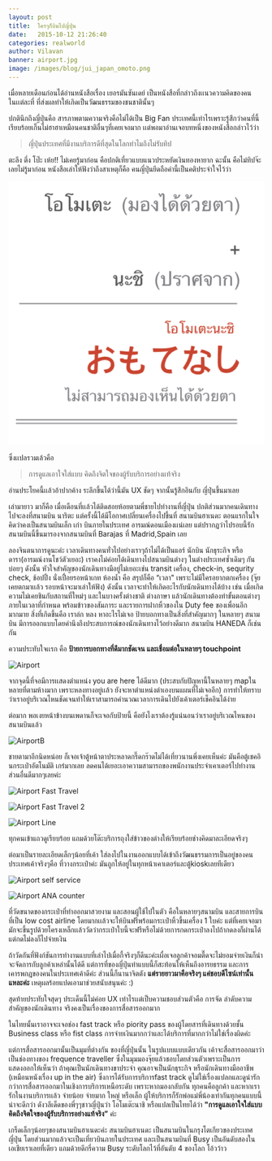 ```yaml
---
layout: post
title:  ใครๆก็บินไปญี่ปุ่น
date:   2015-10-12 21:26:40
categories: realworld
author: Vilavan
banner: airport.jpg
image: /images/blog/jui_japan_omoto.png
---
```


เมื่อหลายเดือนก่อนได้อ่านหนังสือเรื่อง เยอรมันซันเดย์ เป็นหนังสือที่กล่าวถึงเเนวความคิดของคนในเเต่ละที่ ที่ส่งผลทำให้เกิดเป็นวัฒนธรรมของชนชาตินั้นๆ

ปกตินึกถึงญี่ปุ่นคือ สารภาพตามความจริงคือไม่ได้เป็น Big Fan ประเทศนี้เท่าไรเพราะรู้สึกว่าคนที่นี้เรียบร้อยเกิ๊นไม่ฮาฮาเหมือนคนชาติอื่นๆที่เคยเจอมาก เเต่พอมาอ่านเจอบทหนึ่งของหนังสือกล่าวไว้ว่า

> ญี่ปุ่นประเทศที่มีงานบริการดีที่สุดในโลกทำไมถึงไม่รับทิป
 
ตะลึง ตึ่ง โป๊ะ เห้ย!! ไม่เคยรู้มาก่อน คือปกติเที่ยวแบบแนวประหยัดเงินทองหายาก ฉะนั้น คือไม่ทิปจ๊ะ เลยไม่รู้มาก่อน หนังสือเล่าให้ฟังว่าถึงสาเหตุก็คือ คนญี่ปุ่นยึดถือคำนี้เป็นคติประจำใจไว้ว่า

![มองไม่เห็นด้วยตา](/images/blog/jui_japan_omoto.png)

<!--more-->

ซึ่งเเปลรวมเล้วคือ

> การดูแลเอาใจใส่แบบ คิดถึงจิตใจของผู้รับบริการอย่างแท้จริง

อ่านประโยคนี้เเล้วอ้าปากค้าง ระลึกขึ้นได้ว่านี้มัน UX ชัดๆ จากนั้นรู้สึกอินกับ ญี่ปุ่นขึ้นมาเลย

เล่ามายาว มาก็คือ เมื่อเดือนที่เเล้วได้ติดสอยห้อยตามพี่ชายไปทำงานที่ญี่ปุ่น ปกติส่วนมากคนเดินทางไปจะลงที่สนามบิน นาริตะ แต่ครั้งนี้ได้มีโอกาศเปลี่ยนเครื่องไปขึ้นที่ สนามบินฮาเนดะ ตอนแรกในใจคิดว่าคงเป็นสนามบินเล็ก เก่า บินภายในประเทศ อารมณ์ดอนเมืองเเน่เลย แต่ปรากฎว่าไปรอบนี้รักสนามบินนี้ขึ้นมารองจากสนามบินที่ Barajas ที่ Madrid,Spain เลย

ลองจินตนาการดูนะค่ะ เวลาเดินทางคนทั่วไปอย่างเราๆถ้าไม่ได้เป็นแอร์ นักบิน นักธุระกิจ หรือ ดารา(อารมณ์งานโชว์ตัวเยอะ) เราคงไม่ค่อยได้เดินทางไปสนามบินต่างๆ ในต่างประเทศซ้ำเดิมๆ กันบ่อยๆ ดังนั้น หัวใจสำคัญของนักเดินทางมีอยู่ไม่เยอะเช่น transit เครื่อง, check-in, sequrity check, ช้อปปิ้ง นั่งเปื่อยรอหน้าเกท ห้องน้ำ คือ สรุปก็คือ “เวลา" เพราะไม่มีใครอยากตกเครื่อง (จุ๊ยเคยตกมาเเล้ว รอบหน้าจะมาเล่าให้ฟัง) ดังนั้น เวลาจะทำให้เกิดอะไรกับนักเดินทางได้บ้าง เช่น เมื่อเกิดความไม่เคยชินกับสถานที่ใหม่ๆ และในบางครั้งต่างชาติ ต่างภาษา แล้วนักเดินทางต้องทำขั้นตอนต่างๆภายในเวลาที่กำหนด พร้อมข้าวของสัมภาระ และรายการฝากหิ้วของใน Duty fee ของเพื่อนอีกมากมาย สิ่งที่เกิดขึ้นคือ เราล่ก หลง หาอะไรไม่เจอ ป้ายบอกทางเป็นสิ่งที่สำคัญมากๆ ในหลายๆ สนามบิน มีการออกแบบโดยคำนึงถึงประสบการณ์ของนักเดินทางไว้อย่างดีมาก สนามบิน HANEDA ก็เช่นกัน

ความประทับใจเเรก คือ **ป้ายการบอกทางที่ดีมากชัดเจน และเชื่อมต่อในหลายๆ touchpoint**

![Airport](https://dl.dropboxusercontent.com/u/1117856/ux.in.th/jui_japan_ana.jpg)

จากจุดนี้ที่จอมีการเเสดงตำแหน่ง you are here ได้ดีมาก (ประสบกับปัญหานี้ในหลายๆ mapในหลายที่ตามห้างมาก เพราะหลงทางอยู่เเล้ว ยังจะหาตำแหน่งตำเองบนแผนที่ไม่เจออีก) การทำให้ทราบว่าเราอยู่บริเวณไหนชัดเจนทำให้เราสามารถคำนวณเวลาการเดินไปยังเค้าเตอร์เช็คอินได้ง่าย

ต่อมาก พอเงยหน้าข้างบนเพดานก็จะเจอกับป้ายนี้ คือยังไงเราต้องรู้แน่นอนว่าเราอยู่บริเวณไหนของสนามบินแล้ว

![AirportB](https://dl.dropboxusercontent.com/u/1117856/ux.in.th/jui_japan_airport_b.jpg)

ชายตามาอีกนิดหน่อย ก็เจอเจ้าตู้หน้าตาประหลาดกรี๊ดกร๊าดไม่ได้เที่ยวนานพึ่งเคยเห็นค่ะ มันคือตู้เชคอินกระเป๋าอัตโนมัติ เกร๋มากเลย ลดคนได้เยอะเอาความสามารถของพนักงานประจำเคาเตอร์ไปทำงานส่วนอื่นดีมากๆเลยค่ะ

![Airport Fast Travel](https://dl.dropboxusercontent.com/u/1117856/ux.in.th/jui_japan_airport_box.jpg)

![Airport Fast Travel 2](https://dl.dropboxusercontent.com/u/1117856/ux.in.th/jui_japan_airport_box_box.jpg)

![Airport Line](https://dl.dropboxusercontent.com/u/1117856/ux.in.th/jui_japan_airport_line.jpg)

ทุกคนเข้าแถวดูเรียบร้อย แถมด้วยโต๊ะบริการถุงใส่ข้าวของต่างให้เรียบร้อยช่างคิดมาละเอียดจริงๆ

ต่อมาเป็นรายละเอียดเล็กๆน้อยที่เค้า ใส่ลงไปในงานออกแบบได้เข้าถึงวัฒนธรรมการเป็นอยู่ของคนประเทศเค้าจริงๆคือ ที่วางกระเป๋าค่ะ มันถูกให้อยู่ในทุกหน้าเคาเตอร์และตู้kioskเลยทีเดียว

![Airport self service](https://dl.dropboxusercontent.com/u/1117856/ux.in.th/jui_japan_self_service.jpg)

![Airport ANA counter](https://dl.dropboxusercontent.com/u/1117856/ux.in.th/jui_japan_airport_counter.jpg)

ที่วัดขนาดของกระเป๋าที่ทำออกมาสวยงาม และสอนผู้ใช้ไปในตัว คือในหลายๆสนามบิน และสายการบินที่เป็น low cost airline โดยมากเเล้วจะให้บินฟรีพร้อมกระเป๋าหิ้วขึ้นเครื่อง 1 ใบค่ะ แต่ที่เคยเจอมา มักจะขึ้นรูปด้วยโครงเหล็กเเล้ววัดว่ากระเป๋าใบนี้จะฟรีหรือไม่ด้วยการกดกระเป๋าลงไปถ้ากดลงก็ผ่านได้ แต่กดไม่ลงก็ไปจ่ายเงิน

ถ้าวัดกันที่ฟังก์ชันการทำงานแบบที่เล่าไปเมื่อกี้จริงๆก็ดีนะค่ะเผื่อเจอลูกค้าจอมตื๊ดจะไม่ยอมจ่ายเงินก็น่าจะจัดการกับลูกค้าเหล่านั้นได้ดี แต่การที่ของญี่ปุ่นทำแบบนี้ก็สะท้อนให้เห็นถึงอารยธรรม และการเคารพกฎของคนในประเทศเค้าดีค่ะ ส่วนนี้ก็นานาจิตตัง **แต่รายยาวมาคือจริงๆ แค่ชอบดีไซน์เท่านั้นแหละค่ะ** เหตุผลร้อยแปดเอามาช่วยสนับสนุนค่ะ :)

สุดท้ายประทับใจสุดๆ ประเด็นนี้ไม่ค่อย UX เท่าไรเเต่เป็บความชอบส่วนตัวคือ การจัด ลำดับความสำคัญของนักเดินทาง จริงคงเป็นเรื่องของการสื่อสารออกมาก

ในไทยนั้นเราอาจจะเจอช่อง fast track หรือ piority pass ของผู้โดยสารที่เดินทางด้วยชั้น Business class หรือ  fist class การจ่ายเงินมากกว่าและได้บริการที่มากกว่าไม่ใช่เรื่องผิดค่ะ

แต่การสื่อสารออกมานั้นเป็นมุมที่ต่างกัน ของที่ญี่ปุ่นนั้น ในรูปแบบแบบเดียวกัน เค้าจะสื่อสารออกมาว่าเป็นช่องทางของ frequence traveller ซึ่งในมุมมองจุ๊ยแล้วชอบโดยส่วนตัวเพราะเป็นการแสดงออกให้เห็นว่า ถ้าคุณเป็นนักเดินทางขาประจำ คุณอาจเป็นนักธุระกิจ หรือนักเดินทางมืออาชีพ (เหมือนหนังเรื่อง up in the air) ซึ่งการได้รับการบริการfast track ดูไม่ใช่เรื่องแปลกและดูน่ารัก กว่าการสื่อสารออกมาในเชิงการบริการเหนือระดับ เพราะหากมองกลับกัน ทุกคนคือลูกค้า และหากเรารักในงานบริการเเล้ว จ่ายน้อย จ่ายมาก ใหญ่ หรือเล็ก ผู้ให้บริการก็รักพ่อแม่พี่น้องเท่ากันทุกคนแบบนี้น่าจะดีกว่า ดังวลีเด็ดของพี่ๆๆชาวญี่ปุ่นว่า  โอโมเต๊ะนาชิ หรือแปลเป็นไทยได้ว่า **"การดูแลเอาใจใส่แบบ คิดถึงจิตใจของผู้รับบริการอย่างแท้จริง”** ค่ะ

เกร็ดเล็กๆน้อยๆของสนามบินฮาเนดะค่ะ สนามบินฮาเนดะ เป็นสนามบินในกรุงโตเกียวของประเทศญี่ปุ่น โดยส่วนมากแล้วจะเป็นเที่ยวบินภายในประเทศ และเป็นสนามบินที่ Busy เป็นอันดับสองในเอเชียเราเลยที่เดียว แถมด้วยดีกรี่ความ Busy ระดับโลกไว้ที่อันดับ 4 ของโลก โอ้วว้าว
